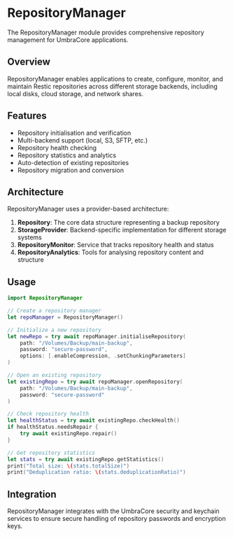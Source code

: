 # RepositoryManager

The RepositoryManager module provides comprehensive repository management for UmbraCore applications.

## Overview

RepositoryManager enables applications to create, configure, monitor, and maintain Restic repositories across different storage backends, including local disks, cloud storage, and network shares.

## Features

- Repository initialisation and verification
- Multi-backend support (local, S3, SFTP, etc.)
- Repository health checking
- Repository statistics and analytics
- Auto-detection of existing repositories
- Repository migration and conversion

## Architecture

RepositoryManager uses a provider-based architecture:

1. **Repository**: The core data structure representing a backup repository
2. **StorageProvider**: Backend-specific implementation for different storage systems
3. **RepositoryMonitor**: Service that tracks repository health and status
4. **RepositoryAnalytics**: Tools for analysing repository content and structure

## Usage

```swift
import RepositoryManager

// Create a repository manager
let repoManager = RepositoryManager()

// Initialize a new repository
let newRepo = try await repoManager.initialiseRepository(
    path: "/Volumes/Backup/main-backup",
    password: "secure-password",
    options: [.enableCompression, .setChunkingParameters]
)

// Open an existing repository
let existingRepo = try await repoManager.openRepository(
    path: "/Volumes/Backup/main-backup",
    password: "secure-password"
)

// Check repository health
let healthStatus = try await existingRepo.checkHealth()
if healthStatus.needsRepair {
    try await existingRepo.repair()
}

// Get repository statistics
let stats = try await existingRepo.getStatistics()
print("Total size: \(stats.totalSize)")
print("Deduplication ratio: \(stats.deduplicationRatio)")
```

## Integration

RepositoryManager integrates with the UmbraCore security and keychain services to ensure secure handling of repository passwords and encryption keys.
